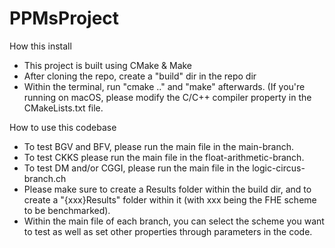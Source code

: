 # PPMsProject
How this install
- This project is built using CMake & Make
- After cloning the repo, create a "build" dir in the repo dir
- Within the terminal, run "cmake .." and "make" afterwards. (If you're running on macOS, please modify the C/C++ compiler property in the CMakeLists.txt file.

How to use this codebase
- To test BGV and BFV, please run the main file in the main-branch.
- To test CKKS please run the main file in the float-arithmetic-branch.
- To test DM and/or CGGI, please run the main file in the logic-circus-branch.ch
- Please make sure to create a Results folder within the build dir, and to create a "{xxx}Results" folder within it (with xxx being the FHE scheme to be benchmarked).
- Within the main file of each branch, you can select the scheme you want to test as well as set other properties through parameters in the code.

